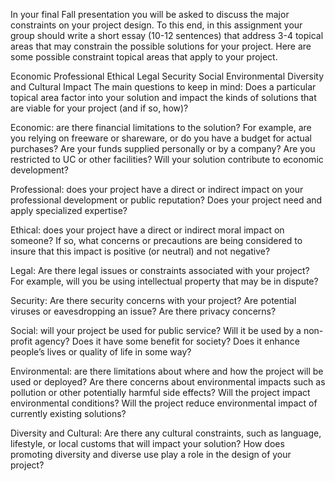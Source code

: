In your final Fall presentation you will be asked to discuss the major constraints on your project design. To this end, in this assignment your group should write a short essay (10-12 sentences) that address 3-4 topical areas that may constrain the possible solutions for your project. Here are some possible constraint topical areas that apply to your project.

Economic
Professional
Ethical
Legal
Security
Social
Environmental
Diversity and Cultural Impact
The main questions to keep in mind:
Does a particular topical area factor into your solution and impact the kinds of solutions that are viable for your project (and if so, how)?

Economic: are there financial limitations to the solution? For example, are you relying on freeware or shareware, or do you have a budget for actual purchases? Are your funds supplied personally or by a company? Are you restricted to UC or other facilities? Will your solution contribute to economic development?

Professional: does your project have a direct or indirect impact on your professional development or public reputation? Does your project need and apply specialized expertise?

Ethical: does your project have a direct or indirect moral impact on someone? If so, what concerns or precautions are being considered to insure that this impact is positive (or neutral) and not negative?

Legal: Are there legal issues or constraints associated with your project? For example, will you be using intellectual property that may be in dispute?

Security: Are there security concerns with your project? Are potential viruses or eavesdropping an issue? Are there privacy concerns?

Social: will your project be used for public service? Will it be used by a non-profit agency? Does it have some benefit for society? Does it enhance people’s lives or quality of life in some way?

Environmental: are there limitations about where and how the project will be used or deployed? Are there concerns about environmental impacts such as pollution or other potentially harmful side effects? Will the project impact environmental conditions? Will the project reduce environmental impact of currently existing solutions?

Diversity and Cultural: Are there any cultural constraints, such as language, lifestyle, or local customs that will impact your solution? How does promoting diversity and diverse use play a role in the design of your project?

